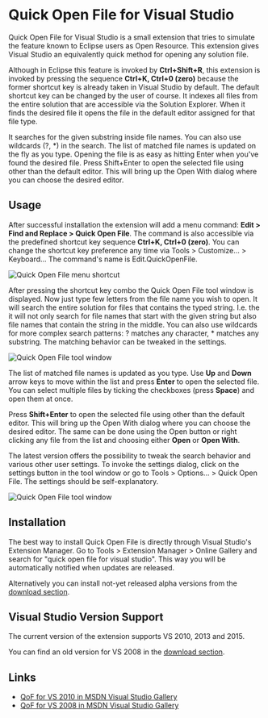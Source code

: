 Quick Open File for Visual Studio
=================================

Quick Open File for Visual Studio is a small extension that tries to simulate the feature known to Eclipse users as Open Resource. This extension gives Visual Studio an equivalently quick method for opening any solution file.

Although in Eclipse this feature is invoked by <b>Ctrl+Shift+R</b>, this extension is invoked by pressing the sequence <b>Ctrl+K, Ctrl+0 (zero)</b> because the former shortcut key is already taken in Visual Studio by default. The default shortcut key can be changed by the user of course. It indexes all files from the entire solution that are accessible via the Solution Explorer. When it finds the desired file it opens the file in the default editor assigned for that file type.

It searches for the given substring inside file names. You can also use wildcards (?, *) in the search. The list of matched file names is updated on the fly as you type. Opening the file is as easy as hitting Enter when you've found the desired file. Press Shift+Enter to open the selected file using other than the default editor. This will bring up the Open With dialog where you can choose the desired editor.

Usage
-----

After successful installation the extension will add a menu command: <b>Edit > Find and Replace > Quick Open File</b>. The command is also accessible via the predefined shortcut key sequence <b>Ctrl+K, Ctrl+0 (zero)</b>. You can change the shortcut key preference any time via Tools > Customize... > Keyboard... The command's name is Edit.QuickOpenFile.

![Quick Open File menu shortcut](http://github.com/martinky/qof/raw/master/img/vsopen_menu_2010_fullres.png)

After pressing the shortcut key combo the Quick Open File tool window is displayed. Now just type few letters from the file name you wish to open. It will search the entire solution for files that contains the typed string. I.e. the it will not only search for file names that start with the given string but also file names that contain the string in the middle. You can also use wildcards for more complex search patterns: ? matches any character, * matches any substring. The matching behavior can be tweaked in the settings.

![Quick Open File tool window](http://github.com/martinky/qof/raw/master/img/vsopen_menu_2010_fullres.png)

The list of matched file names is updated as you type. Use <b>Up</b> and <b>Down</b> arrow keys to move within the list and press <b>Enter</b> to open the selected file. You can select multiple files by ticking the checkboxes (press <b>Space</b>) and open them at once.

Press <b>Shift+Enter</b> to open the selected file using other than the default editor. This will bring up the Open With dialog where you can choose the desired editor. The same can be done using the Open button or right clicking any file from the list and choosing either <b>Open</b> or <b>Open With</b>.

The latest version offers the possibility to tweak the search behavior and various other user settings. To invoke the settings dialog, click on the settings button in the tool window or go to Tools > Options... > Quick Open File. The settings should be self-explanatory.

![Quick Open File tool window](http://github.com/martinky/qof/raw/master/img/vsopen_settings_2010_fullres.png)

Installation
------------

The best way to install Quick Open File is directly through Visual Studio's Extension Manager. Go to Tools > Extension Manager > Online Gallery and search for "quick open file for visual studio". This way you will be automatically notified when updates are released.

Alternatively you can install not-yet released alpha versions from the [download section](https://github.com/martinky/qof/downloads).

Visual Studio Version Support
-----------------------------

The current version of the extension supports VS 2010, 2013 and 2015.

You can find an old version for VS 2008 in the [download section](https://github.com/martinky/qof/downloads).

Links
-----

- [QoF for VS 2010 in MSDN Visual Studio Gallery](http://visualstudiogallery.msdn.microsoft.com/3eb2f230-2728-4d5f-b448-4c0b64154da7)
- [QoF for VS 2008 in MSDN Visual Studio Gallery](http://visualstudiogallery.msdn.microsoft.com/e4e906ee-2a2a-459b-85e8-df4b1c5666d1)
